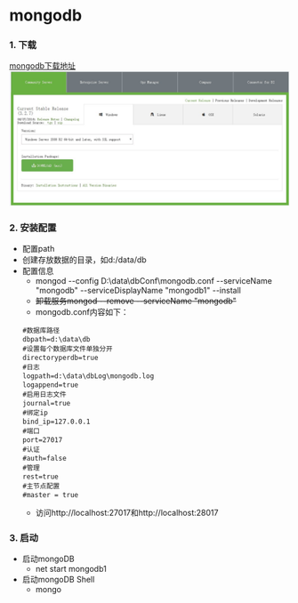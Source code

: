 # mongodb
### 1. 下载
[mongodb下载地址](https://www.mongodb.com/download-center#community "mongodb下载地址")  
![下载页面](/images/mongodb.JPG "下载页面")  
### 2. 安装配置
  * 配置path
  * 创建存放数据的目录，如d:/data/db
  * 配置信息
    * mongod --config D:\data\dbConf\mongodb.conf --serviceName "mongodb" --serviceDisplayName "mongodb1" --install
    * ~~卸载服务mongod --remove --serviceName "mongodb"~~
    * mongodb.conf内容如下：
    ```
	#数据库路径
	dbpath=d:\data\db
	#设置每个数据库文件单独分开
	directoryperdb=true
	#日志
	logpath=d:\data\dbLog\mongodb.log
	logappend=true
	#启用日志文件
	journal=true
	#绑定ip
	bind_ip=127.0.0.1
	#端口
	port=27017
	#认证
	#auth=false
	#管理
	rest=true
	#主节点配置
	#master = true
    ```
    * 访问http://localhost:27017和http://localhost:28017

### 3. 启动
  * 启动mongoDB
    * net start mongodb1
  * 启动mongoDB Shell
    * mongo